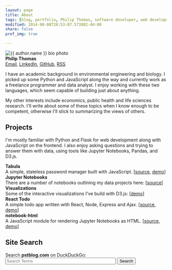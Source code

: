 ```yaml
---
layout: page
title: About 
tags: [blog, portfolio, Philip Thomas, software developer, web development, Python, JavaScript, Flask]
modified: 2014-08-08T20:53:07.573882-04:00
share: false
prof_img: true

---
```


<!--style="display:block; float:right"-->
<div class="article-author-about">
<img src="https://pstblog.com/images/author.jpg" class="bio-photo"  alt="{{ author.name }} bio photo">
<div>
<strong>Philip Thomas</strong><br>
<a href="{{site.baseurl}}/images/email.png" title="Email">Email</a>, 
<a href="https://www.linkedin.com/in/philip-thomas-2805b97a" title="Linkedin"> LinkedIn</a>,
<a href="http://github.com/psthomas" title="GitHub"> GitHub</a>, 
<a href="https://pstblog.com/feed.xml" title="RSS"> RSS</a>
</div>
</div>  <!--/.article-author-about-->

<!-- I have an academic background in biology and environmental engineering.  Recently, I have been learning some Python and JavaScript, focusing mainly on web development.  I enjoy working with these two languages, which seem capable of building just about anything.  -->

I have an academic background in environmental engineering and biology.  I picked up some Python and JavaScript along the way and currently work as a freelance programmer and data analyst.  I enjoy working with these two languages, which seem capable of building just about anything.

My other interests include economics, public health and life sciences research.  I'll write about some of these topics when I know enough to be competent, otherwise I'll stick to summarizing the views of others.  

## Projects 

I'm mostly familiar with Python and Flask for web development along with JavaScript on the frontend.  I also enjoy asking questions and trying to answer them with data, using tools like Jupyter Notebooks, Pandas, and D3.js.

**Tabula**  
A simple, stateless password manager built with JavaScript. [[source](https://github.com/psthomas/tabula), [demo](https://pstblog.com/projects/tabula.html)]  
**Jupyter Notebooks**  
There are a number of notebooks outlining my data projects here: [[source](https://nbviewer.jupyter.org/gist/psthomas)]  
**Visualizations**  
Some of the interactive visualizations I've build with D3.js: [[demo](https://bl.ocks.org/psthomas)]  
**React Todo**  
A simple todo app written with React, Node, Express and Ajax. [[source](https://github.com/psthomas/react-todo), [demo](http://psthomas.github.io/react-todo/)]   
**notebook-html**  
A JavaScript module for rendering Jupyter Notebooks as HTML. [[source](https://github.com/psthomas/notebook-html), [demo](https://psthomas.github.io/notebook-html/)]



<h2>Site Search</h2>
<div>
Search <b>pstblog.com</b> on DuckDuckGo:
<form onsubmit="return ss(this)" method="get">
    <input type="text" size="40" id="goog-wm-qt" name="q" placeholder="Search Terms"> <!--style="width:350px"-->
    <input type="submit" class="btn" value="Search">
</form>
</div>
<script type="text/javascript">
function ss(form) {
    var q = window.encodeURIComponent(form["q"].value);
    var url = "https://duckduckgo.com/?q=site:pstblog.com ";
    url = url + q;
    window.location = url;
    return false;
}
</script> 


<!--## Web Projects-->

<!--I'm mostly familiar with Python and Flask for web development along with tools like Postgres and SQLAlchemy.  I'm also comfortable with JavaScript, and have used tools like React and D3.js for visualizing data.   -->

<!-- **TeXTmail**:   -->
<!--A Flask web application for checking your email via text message. [[source](https://github.com/psthomas/textmail)]  -->
<!--**web-graph**:   -->
<!--A Flask application that scrapes websites, indexes them, and creates a graph visualization of the linking structure. [[source](https://github.com/psthomas/web-graph), [demo](http://web-graph.appspot.com/)]  -->
  

<!--## Data Projects-->

<!--I enjoy asking questions and trying to answer them with data.  My tools of choice are Python, Jupyter Notebooks, Pandas, Matplotlib, D3.js, Requests and Beautiful Soup.  Most of these projects would be considered "data analysis" rather than "data science".-->

<!--**Jupyter Notebooks**:  -->
<!--I have a number of notebooks on Jupyter NBViewer outlining most of the work I've done: [[source](https://nbviewer.jupyter.org/gist/psthomas)]  -->
<!--**Blog Posts**:  -->
<!--I have summaries of most of the above notebooks on my [blog]({{site.baseurl}}/blog).  -->
<!--**Visualizations**:  -->
<!--I'm a fan of using D3.js to create interactive visualizations.  A few of them are here: [[demo](https://bl.ocks.org/psthomas)]  -->

<!--
## Technologies


|               | **Python**        |    **JavaScript** | **Other** |
| ----- | ------------- | ------------- | ------------- |
| **Basic** | [Scraping](https://github.com/psthomas/web-graph), [Pandas, NumPy](https://github.com/psthomas/efficient-frontier), Conda  | [Node, Express, React](https://github.com/psthomas/react-todo), jQuery | Postgres, [SQLAlchemy](https://github.com/psthomas/crud-restaurant), SQLite, bash, Bootstrap CSS, AWS |
| **Intermediate**| [Flask](https://github.com/psthomas/crud-restaurant)  | [D3](https://github.com/psthomas/stackedchart-d3js)   | [Git](https://github.com/psthomas), [Google App Engine](https://github.com/psthomas/textmail) |
| **Advanced**  |   |               |  |  
-->

<!--# Contact -->
<!--[GitHub](https://github.com/psthomas), [Linkedin](https://www.linkedin.com/in/philip-thomas-2805b97a), [Facebook](https://www.facebook.com/phil.thomas.5264)-->


